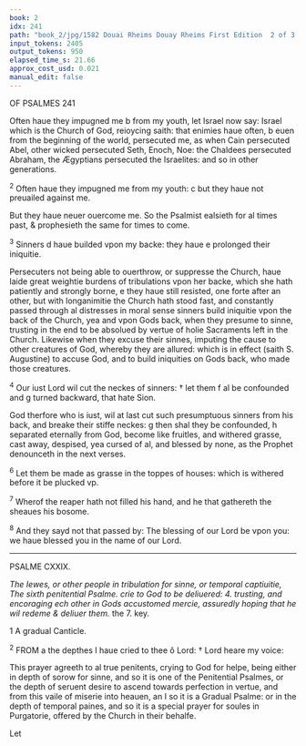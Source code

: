 ```yaml
---
book: 2
idx: 241
path: "book_2/jpg/1582 Douai Rheims Douay Rheims First Edition  2 of 3 1610 Old Testament.pdf-241.jpg"
input_tokens: 2405
output_tokens: 950
elapsed_time_s: 21.66
approx_cost_usd: 0.021
manual_edit: false
---
```

OF PSALMES 241

<aside>Often haue they impugned me b from my youth, let Israel now say: Israel which is the Church of God, reioycing saith: that enimies haue often, b euen from the beginning of the world, persecuted me, as when Cain persecuted Abel, other wicked persecuted Seth, Enoch, Noe: the Chaldees persecuted Abraham, the Ægyptians persecuted the Israelites: and so in other generations.</aside>

<sup>2</sup> Often haue they impugned me from my youth: c but they haue not preuailed against me.

<aside>But they haue neuer ouercome me. So the Psalmist ealsieth for al times past, & prophesieth the same for times to come.</aside>

<sup>3</sup> Sinners d haue builded vpon my backe: they haue e prolonged their iniquitie.

<aside>Persecuters not being able to ouerthrow, or suppresse the Church, haue laide great weightie burdens of tribulations vpon her backe, which she hath patiently and strongly borne, e they haue still resisted, one forte after an other, but with longanimitie the Church hath stood fast, and constantly passed through al distresses in moral sense sinners build iniquitie vpon the back of the Church, yea and vpon Gods back, when they presume to sinne, trusting in the end to be absolued by vertue of holie Sacraments left in the Church. Likewise when they excuse their sinnes, imputing the cause to other creatures of God, whereby they are allured: which is in effect (saith S. Augustine) to accuse God, and to build iniquities on Gods back, who made those creatures.</aside>

<sup>4</sup> Our iust Lord wil cut the neckes of sinners: † let them f al be confounded and g turned backward, that hate Sion.

<aside>God therfore who is iust, wil at last cut such presumptuous sinners from his back, and breake their stiffe neckes: g then shal they be confounded, h separated eternally from God, become like fruitles, and withered grasse, cast away, despised, yea cursed of al, and blessed by none, as the Prophet denounceth in the next verses.</aside>

<sup>6</sup> Let them be made as grasse in the toppes of houses: which is withered before it be plucked vp.

<sup>7</sup> Wherof the reaper hath not filled his hand, and he that gathereth the sheaues his bosome.

<sup>8</sup> And they sayd not that passed by: The blessing of our Lord be vpon you: we haue blessed you in the name of our Lord.

---

PSALME CXXIX.

*The Iewes, or other people in tribulation for sinne, or temporal captiuitie, The sixth penitential Psalme. crie to God to be deliuered: 4. trusting, and encoraging ech other in Gods accustomed mercie, assuredly hoping that he wil redeme & deliuer them.* the 7. key.

1 A gradual Canticle.

<sup>2</sup> FROM a the depthes I haue cried to thee ô Lord: † Lord heare my voice:

<aside>This prayer agreeth to al true penitents, crying to God for helpe, being either in depth of sorow for sinne, and so it is one of the Penitential Psalmes, or the depth of seruent desire to ascend towards perfection in vertue, and from this vaile of miserie into heauen, an I so it is a Gradual Psalme: or in the depth of temporal paines, and so it is a special prayer for soules in Purgatorie, offered by the Church in their behalfe.</aside>

Let